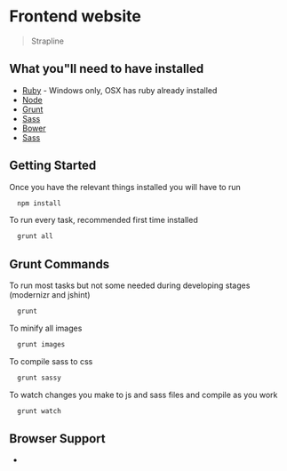 # Frontend website

> Strapline
## What you"ll need to have installed

* [Ruby](https://www.ruby-lang.org/en/documentation/installation/) - Windows only, OSX has ruby already installed
* [Node](https://nodejs.org/en/download/)
* [Grunt](http://gruntjs.com/)
* [Sass](http://sass-lang.com/install)
* [Bower](http://bower.io/)
* [Sass](http://sass-lang.com/install)

## Getting Started
Once you have the relevant things installed you will have to run

```bash
  npm install
```

To run every task, recommended first time installed

```bash
  grunt all
```

## Grunt Commands

To run most tasks but not some needed during developing stages (modernizr and jshint)

```bash
  grunt
```

To minify all images
```bash
  grunt images
```

To compile sass to css
```bash
  grunt sassy
```

To watch changes you make to js and sass files and compile as you work
```bash
  grunt watch
```

## Browser Support
*
